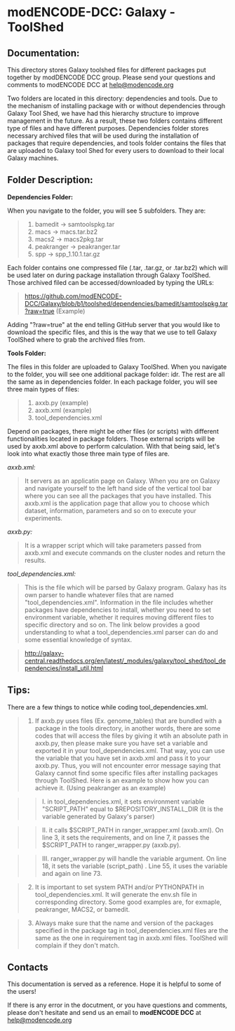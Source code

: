 modENCODE-DCC: Galaxy - ToolShed
===================================

Documentation:
-----------------------

This directory stores Galaxy toolshed files for different packages put together by modDENCODE DCC group. Please send your questions and comments to modENCODE DCC at help@modencode.org


Two folders are located in this directory: dependencies and tools. Due to the mechanism of installing package with or without dependencies through Galaxy Tool Shed, we have had this hierarchy structure to improve management in the future. As a result, these two folders contains different type of files and have different purposes. Dependencies folder stores necessary archived files that will be used during the installation of packages that require dependencies, and tools folder contains the files that are uploaded to Galaxy tool Shed for every users to download to their local Galaxy machines.     


Folder Description:
-----------------------

**Dependencies Folder:**

When you navigate to the folder, you will see 5 subfolders. They are:

>	1. bamedit       ->  samtoolspkg.tar
>	2. macs          ->  macs.tar.bz2
>	3. macs2         ->  macs2pkg.tar
>	4. peakranger    ->  peakranger.tar
>	5. spp           ->  spp_1.10.1.tar.gz

Each folder contains one compressed file (.tar, .tar.gz, or .tar.bz2) which will be used later on during package installation through Galaxy ToolShed. Those archived filed can be accessed/downloaded by typing the URLs:

>	https://github.com/modENCODE-DCC/Galaxy/blob/b1/toolshed/dependencies/bamedit/samtoolspkg.tar?raw=true (Example)

Adding "?raw=true" at the end telling GitHub server that you would like to download the specific files, and this is the way that we use to tell Galaxy ToolShed where to grab the archived files from. 


**Tools Folder:**

The files in this folder are uploaded to Galaxy ToolShed. When you navigate to the folder, you will see one additional package folder: idr. The rest are all the same as in dependencies folder. In each package folder, you will see three main types of files: 

>	1. axxb.py     (example)
>	2. axxb.xml    (example)
>	3. tool_dependencies.xml 

Depend on packages, there might be other files (or scripts) with different functionalities located in package folders. Those external scripts will be used by axxb.xml above to perform calculation. With that being said, let's look into what exactly those three main type of files are.

*axxb.xml:*

>	It servers as an applicatin page on Galaxy. When you are on Galaxy and navigate yourself to the left hand side of the vertical tool bar where you can see all the packages that you have installed. This axxb.xml is the application page that allow you to choose which dataset, information, parameters and so on to execute your experiments.

*axxb.py:*

>	It is a wrapper script which will take parameters passed from axxb.xml and execute commands on the cluster nodes and return the results.

*tool_dependencies.xml:*

>	This is the file which will be parsed by Galaxy program. Galaxy has its own parser to handle whatever files that are named "tool_dependencies.xml". Information in the file includes whether packages have dependencies to install, whether you need to set environment variable, whether it requires moving different files to specific directory and so on. The link below provides a good understanding to what a tool_dependencies.xml parser can do and some essential knowledge of syntax.

>	http://galaxy-central.readthedocs.org/en/latest/_modules/galaxy/tool_shed/tool_dependencies/install_util.html 

Tips:
-----------

There are a few things to notice while coding tool_dependencies.xml.

>	1. If axxb.py uses files (Ex. genome_tables) that are bundled with a package in the tools directory, in another words, there are some codes that will access the files by giving it wtih an absolute path in axxb.py, then please make sure you have set a variable and exported it in your tool_dependencies.xml. That way, you can use the variable that you have set in axxb.xml and pass it to your axxb.py. Thus, you will not encounter error message saying that Galaxy cannot find some specific files after installing packages through ToolShed. Here is an example to show how you can achieve it. (Using peakranger as an example)

>>	I. in tool_dependencies.xml, it sets environment variable "SCRIPT_PATH" equal to $REPOSITORY_INSTALL_DIR (It is the variable generated by Galaxy's parser)

>>	II. it calls $SCRIPT_PATH in ranger_wrapper.xml (axxb.xml). On line 3, it sets the requirements, and on line 7, it passes the $SCRIPT_PATH to ranger_wrapper.py (axxb.py). 

>>	III. ranger_wrapper.py will handle the variable argument. On line 18, it sets the variable (script_path) . Line 55, it uses the variable and again on line 73.

>	2. It is important to set system PATH and/or PYTHONPATH in tool_dependencies.xml. It will generate the env.sh file in corresponding directory. Some good examples are, for exmaple, peakranger, MACS2, or bamedit.

> 	3. Always make sure that the name and version of the packages specified in the package tag in tool_dependencies.xml files are the same as the one in requirement tag in axxb.xml files. ToolShed will complain if they don't match.

Contacts
--------------

This documentation is served as a reference. Hope it is helpful to some of the users!

If there is any error in the docutment, or you have questions and comments, please don't hesitate and send us an email to **modENCODE DCC** at help@modencode.org
